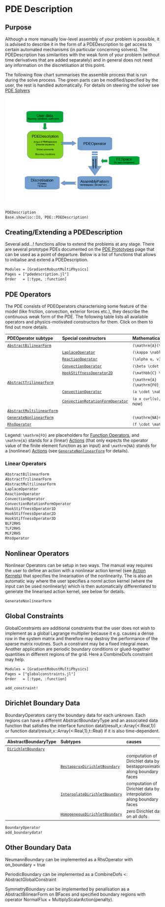 
# PDE Description

## Purpose

Although a more manually low-level assembly of your problem is possible, it is advised to describe it in the form of a PDEDescription
to get access to certain automated mechanisms (in particular concerning solvers). The PDEDescription has similarities with the weak form of your problem (without time derivatives that are added separately) and in general does not need any information on the discretisation at this point.

The following flow chart summarises the assemble process that is run during the solve process. The green parts can be modified/specified by the user, the rest is handled automatically. For details on steering the solver see [PDE Solvers](@ref)

![Assembly Flowchart](assembly_flowchart.png) 


```@docs
PDEDescription
Base.show(io::IO, PDE::PDEDescription)
```


## Creating/Extending a PDEDescription

Several add...! functions allow to extend the problems at any stage. There are several prototype PDEs documented on the [PDE Prototypes](@ref) page that can be used as a point of departure. Below is a list of functions that allows to initialise and extend a PDEDescription.

```@autodocs
Modules = [GradientRobustMultiPhysics]
Pages = ["pdedescription.jl"]
Order   = [:type, :function]
```

## PDE Operators

The PDE consists of PDEOperators characterising some feature of the model (like friction, convection, exterior forces etc.), they describe the continuous weak form of the PDE. The following table lists all available operators and physics-motivated constructors for them. Click on them to find out more details.


| PDEOperator subtype                 | Special constructors                     | Mathematically                                                         |
| :---------------------------------- | :--------------------------------------- | :--------------------------------------------------------------------- |
| [`AbstractBilinearForm`](@ref)      |                                          | ``(\mathrm{A}(\mathrm{FO}_1(u)),\mathrm{FO}_2(v))``                    |
|                                     | [`LaplaceOperator`](@ref)                | ``(\kappa \nabla u,\nabla v)``                                         |
|                                     | [`ReactionOperator`](@ref)               | ``(\alpha u, v)``                                                      |
|                                     | [`ConvectionOperator`](@ref)             | ``(\beta \cdot \nabla u, v)`` (beta is function)                       |
|                                     | [`HookStiffnessOperator2D`](@ref)        | ``(\mathbb{C} \epsilon(u),\epsilon(v))``                               |
| [`AbstractTrilinearForm`](@ref)     |                                          | ``(\mathrm{A}(\mathrm{FO}_1(a),\mathrm{FO}_2(u)),\mathrm{FO}_3(v))``   |
|                                     | [`ConvectionOperator`](@ref)             | ``(a \cdot \nabla u, v)`` (a is registered unknown)                    |
|                                     | [`ConvectionRotationFormOperator`](@ref) | ``(a x curl(u),v)`` (a is registered unknown, only 2D for now)         |
| [`AbstractMultilinearForm`](@ref)   |                                          |                                                                        |
| [`GenerateNonlinearForm`](@ref)     |                                          | ``(\mathrm{NA}(\mathrm{FO}_1(u)),\mathrm{FO}_3(v))``                   |
| [`RhsOperator`](@ref)               |                                          | ``(f \cdot \mathrm{FO}(v))``                                           |

Legend: ``\mathrm{FO}``  are placeholders for [Function Operators](@ref), and ``\mathrm{A}`` stands for a (linear) [Actions](@ref) (that only expects the operator value of the finite element function as an input) and ``\mathrm{NA}`` stands for a (nonlinear) [Actions](@ref) (see [`GenerateNonlinearForm`](@ref) for details).


### Linear Operators

```@docs
AbstractBilinearForm
AbstractTrilinearForm
AbstractMultilinearForm
LaplaceOperator
ReactionOperator
ConvectionOperator
ConvectionRotationFormOperator
HookStiffnessOperator1D
HookStiffnessOperator2D
HookStiffnessOperator3D
BLF2RHS
TLF2RHS
MLF2RHS
RhsOperator
```

## Nonlinear Operators

Nonlinear Operators can be setup in two ways. The manual way requires the user to define an action with a nonlinear action kernel (see [Action Kernels](@ref)) that specifies the linearisation of the nonlinearity. The is also an automatic way where the user specifies a norml action kernel (where the input can be used nonlinearly) which is then automatically differentiated to generate the linearised action kernel, see below for details.

```@docs
GenerateNonlinearForm
```


## Global Constraints

GlobalConstraints are additional constraints that the user does not wish to implement as a global Lagrange multiplier because it e.g. causes a dense row in the system matrix and therefore may destroy the performance of the sparse matrix routines. Such a constraint may be a fixed integral mean. Another application are periodic boundary conditions or glued-together quantities in different regions of the grid. Here a CombineDofs constraint may help.

```@autodocs
Modules = [GradientRobustMultiPhysics]
Pages = ["globalconstraints.jl"]
Order   = [:type, :function]
```

```@docs
add_constraint!
```


## Dirichlet Boundary Data

BoundaryOperators carry the boundary data for each unknown. Each regions can have a different AbstractBoundaryType and an associated data function that satisfies the interface function data!(result,x::Array{<:Real,1}) or function data!(result,x::Array{<:Real,1},t::Real) if it is also time-dependent.


| AbstractBoundaryType                | Subtypes                                 | causes                                                                  |
| :---------------------------------- | :--------------------------------------- | :---------------------------------------------------------------------- |
| [`DirichletBoundary`](@ref)         |                                          |                                                                         |
|                                     | [`BestapproxDirichletBoundary`](@ref)    | computation of Dirichlet data by bestapproximation along boundary faces |
|                                     | [`InterpolateDirichletBoundary`](@ref)   | computation of Dirichlet data by interpolation along boundary faces     |
|                                     | [`HomogeneousDirichletBoundary`](@ref)   | zero Dirichlet data on all dofs                                         |


```@docs
BoundaryOperator
add_boundarydata!
```

## Other Boundary Data

NeumannBoundary can be implemented as a RhsOperator with on_boundary = true

PeriodicBoundary can be implemented as a CombineDofs <: AbstractGlobalConstraint

SymmetryBoundary can be implemented by penalisation as a AbstractBilinearForm on BFaces and specified boundary regions with operator NormalFlux + MultiplyScalarAction(penalty).
